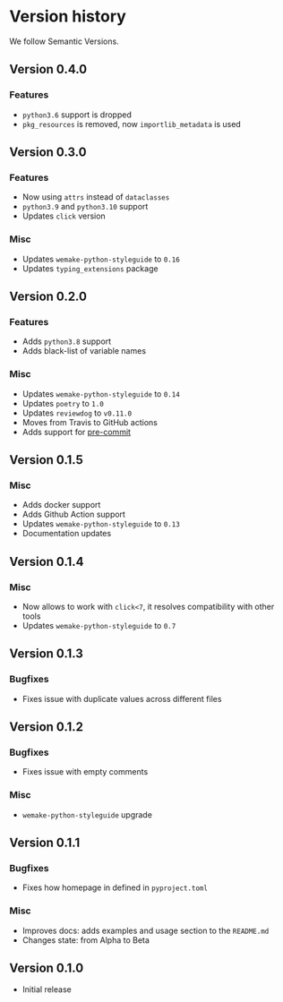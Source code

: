 # Version history

We follow Semantic Versions.


## Version 0.4.0

### Features

- `python3.6` support is dropped
- `pkg_resources` is removed, now `importlib_metadata` is used


## Version 0.3.0

### Features

- Now using `attrs` instead of `dataclasses`
- `python3.9` and `python3.10` support
- Updates `click` version

### Misc

- Updates `wemake-python-styleguide` to `0.16`
- Updates `typing_extensions` package


## Version 0.2.0

### Features

- Adds `python3.8` support
- Adds black-list of variable names

### Misc

- Updates `wemake-python-styleguide` to `0.14`
- Updates `poetry` to `1.0`
- Updates `reviewdog` to `v0.11.0`
- Moves from Travis to GitHub actions
- Adds support for [pre-commit](https://github.com/pre-commit/pre-commit)


## Version 0.1.5

### Misc

- Adds docker support
- Adds Github Action support
- Updates `wemake-python-styleguide` to `0.13`
- Documentation updates


## Version 0.1.4

### Misc

- Now allows to work with `click<7`, it resolves compatibility with other tools
- Updates `wemake-python-styleguide` to `0.7`


## Version 0.1.3

### Bugfixes

- Fixes issue with duplicate values across different files


## Version 0.1.2

### Bugfixes

- Fixes issue with empty comments

### Misc

- `wemake-python-styleguide` upgrade


## Version 0.1.1

### Bugfixes

- Fixes how homepage in defined in `pyproject.toml`

### Misc

- Improves docs: adds examples and usage section to the `README.md`
- Changes state: from Alpha to Beta


## Version 0.1.0

- Initial release
